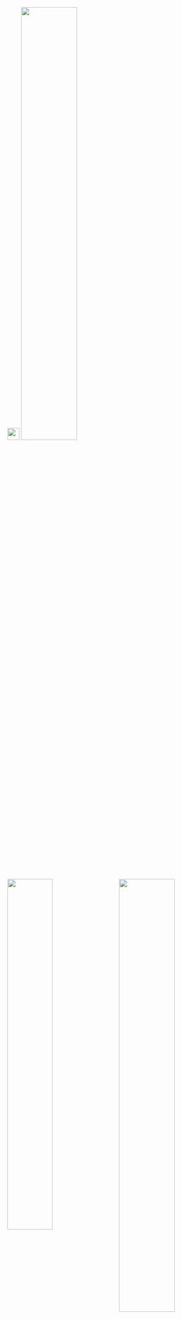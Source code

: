  <img src="https://user-images.githubusercontent.com/5679180/79618120-0daffb80-80be-11ea-819e-d2b0fa904d07.gif" width="27px">  <img width="50%" src= "https://readme-typing-svg.demolab.com?font=Fira+Code&pause=1000&color=FFFFFF&background=FF6AAA00&vCenter=false&multiline=true&width=435&height=30&lines=evelynno !">
 


<img width="50%" align="right" src="https://count.getloli.com/get/@:evely1nn?theme=rule34">

<img align="left" width="45%" src="https://github-readme-stats.vercel.app/api?username=evely1nn&show_icons=true&theme=react&hide_border=true&bg_color=0D1117">




  

